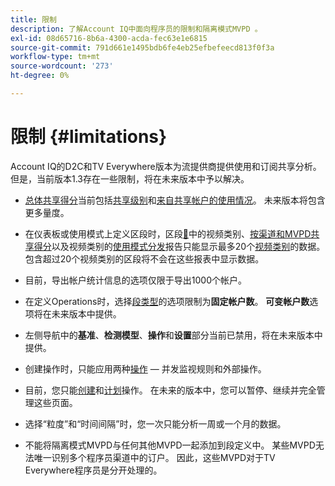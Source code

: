 ```yaml
---
title: 限制
description: 了解Account IQ中面向程序员的限制和隔离模式MVPD 。
exl-id: 08d65716-8b6a-4300-acda-fec63e1e6815
source-git-commit: 791d661e1495bdb6fe4eb25efbefeecd813f0f3a
workflow-type: tm+mt
source-wordcount: '273'
ht-degree: 0%

---
```


# 限制 {#limitations}

Account IQ的D2C和TV Everywhere版本为流提供商提供使用和订阅共享分析。 但是，当前版本1.3存在一些限制，将在未来版本中予以解决。

* [总体共享得分](/help/accountiq/data-panels.md#overall-sharing-score)当前包括[共享级别](/help/accountiq/data-panels.md#sharing-level)和[来自共享帐户的使用情况](/help/accountiq/data-panels.md#usage-from-shared-accounts)。 未来版本将包含更多量度。

* 在仪表板或使用模式上定义区段时，区段[&#128279;](/help/accountiq/data-panels.md#video-categories-segment)中的视频类别、[按渠道和MVPD共享得分](/help/accountiq/data-panels.md#sharin-score-by-channels-and-mvpds)以及视频类别的[使用模式分发](/help/accountiq/usage-patterns.md#usage-pattern-dis-video-categories)报告只能显示最多20个[视频类别](product-concepts.md#video-category-def)的数据。 包含超过20个视频类别的区段将不会在这些报表中显示数据。

* 目前，导出帐户统计信息的选项仅限于导出1000个帐户。

* 在定义Operations时，选择[段类型](/help/accountiq/operations.md#segment)的选项限制为&#x200B;**固定帐户数**。 **可变帐户数**&#x200B;选项将在未来版本中提供。

* 左侧导航中的&#x200B;**基准**、**检测模型**、**操作**&#x200B;和&#x200B;**设置**&#x200B;部分当前已禁用，将在未来版本中提供。

* 创建操作时，只能应用两种[操作](/help/accountiq/operations.md#action) — 并发监视规则和外部操作。

* 目前，您只能[创建](/help/accountiq/operations.md#create-new-operation)和[计划](/help/accountiq/operations.md#schedule)操作。 在未来的版本中，您可以暂停、继续并完全管理这些页面。

* 选择“粒度”和“时间间隔”时，您一次只能分析一周或一个月的数据。

* 不能将隔离模式MVPD与任何其他MVPD一起添加到段定义中。 某些MVPD无法唯一识别多个程序员渠道中的订户。 因此，这些MVPD对于TV Everywhere程序员是分开处理的。




